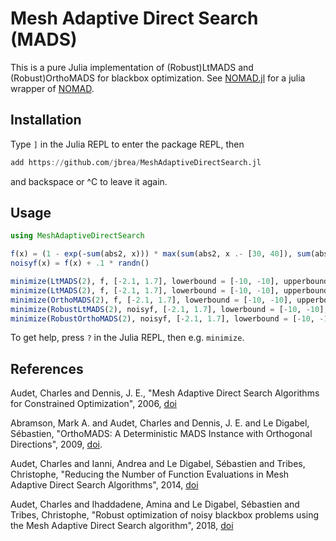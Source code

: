 # Mesh Adaptive Direct Search (MADS)

This is a pure Julia implementation of (Robust)LtMADS and (Robust)OrthoMADS for
blackbox optimization. See [NOMAD.jl](https://github.com/ppascal97/NOMAD.jl) for
a julia wrapper of [NOMAD](https://www.gerad.ca/nomad/).

## Installation

Type `]` in the Julia REPL to enter the package REPL, then
```julia
add https://github.com/jbrea/MeshAdaptiveDirectSearch.jl
```
and backspace or ^C to leave it again.

## Usage
```julia
using MeshAdaptiveDirectSearch

f(x) = (1 - exp(-sum(abs2, x))) * max(sum(abs2, x .- [30, 40]), sum(abs2, x .+ [30, 40]))
noisyf(x) = f(x) + .1 * randn()

minimize(LtMADS(2), f, [-2.1, 1.7], lowerbound = [-10, -10], upperbound = [10, 10])
minimize(LtMADS(2), f, [-2.1, 1.7], lowerbound = [-10, -10], upperbound = [10, 10], constraints = [x -> sum(x) < .5])
minimize(OrthoMADS(2), f, [-2.1, 1.7], lowerbound = [-10, -10], upperbound = [10, 10])
minimize(RobustLtMADS(2), noisyf, [-2.1, 1.7], lowerbound = [-10, -10], upperbound = [10, 10])
minimize(RobustOrthoMADS(2), noisyf, [-2.1, 1.7], lowerbound = [-10, -10], upperbound = [10, 10])
```

To get help, press `?` in the Julia REPL, then e.g. `minimize`.

## References
Audet, Charles and Dennis, J. E., "Mesh Adaptive Direct Search Algorithms for
Constrained Optimization", 2006, [doi](http://dx.doi.org/10.1137/040603371)

Abramson, Mark A. and Audet, Charles and Dennis, J. E. and Le Digabel,
Sébastien, "OrthoMADS: A Deterministic MADS Instance with Orthogonal
Directions", 2009, [doi](http://dx.doi.org/10.1137/080716980).

Audet, Charles and Ianni, Andrea and Le Digabel, Sébastien and Tribes,
Christophe, "Reducing the Number of Function Evaluations in Mesh Adaptive Direct
Search Algorithms", 2014, [doi](http://dx.doi.org/10.1137/120895056)

Audet, Charles and Ihaddadene, Amina and Le Digabel, Sébastien and Tribes,
Christophe, "Robust optimization of noisy blackbox problems using the Mesh
Adaptive Direct Search algorithm", 2018, [doi](http://dx.doi.org/10.1007/s11590-017-1226-6)
